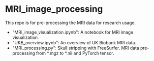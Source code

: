 # MRI_image_processing

This repo is for pre-processing the MRI data for research usage.

- "MRI_image_visualization.ipynb": A notebook for MRI image visualization.
- "UKB_overview.ipynb": An overview of UK Biobank MRI data.
- "MRI_processing.py": Skull stripping with FreeSurfer. MRI data pre-processing from *.mgz to *.nii and PyTorch tensor.

